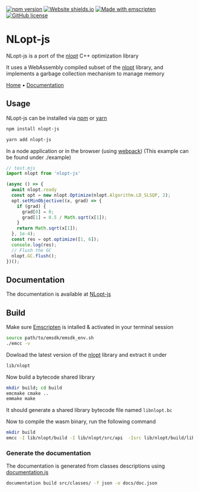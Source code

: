 [![npm version](https://badge.fury.io/js/nlopt-js.svg)](https://badge.fury.io/js/nlopt-js)
[![Website shields.io](https://img.shields.io/website-up-down-green-red/http/shields.io.svg)](https://bertrandbev.github.io/nlopt-js/#/)
[![Made with emscripten](https://img.shields.io/badge/Made%20width-emscripten-blue.svg)](https://github.com/emscripten-core/emscripten)
[![GitHub license](https://img.shields.io/github/license/Naereen/StrapDown.js.svg)](https://github.com/Naereen/StrapDown.js/blob/master/LICENSE)

# NLopt-js

NLopt-js is a port of the [nlopt](https://nlopt.readthedocs.io/en/latest/) C++ optimization library

It uses a WebAssembly compiled subset of the [nlopt](https://nlopt.readthedocs.io/en/latest/) library, and implements a garbage collection mechanism to manage memory

[Home](https://bertrandbev.github.io/nlopt-js/#/) • [Documentation](https://bertrandbev.github.io/nlopt-js/#/optimize)

## Usage

NLopt-js can be installed via [npm](https://www.npmjs.com/package/nlopt-js) or [yarn](https://yarnpkg.com/en/package/nlopt-js)

```bash
npm install nlopt-js
```

```bash
yarn add nlopt-js
```

In a node application or in the browser (using [webpack](https://webpack.js.org/))
(This example can be found under ./example)

```js
// test.mjs
import nlopt from 'nlopt-js'

(async () => {
  await nlopt.ready
  const opt = new nlopt.Optimize(nlopt.Algorithm.LD_SLSQP, 2);
  opt.setMinObjective((x, grad) => {
    if (grad) {
      grad[0] = 0;
      grad[1] = 0.5 / Math.sqrt(x[1]);
    }
    return Math.sqrt(x[1]);
  }, 1e-4);
  const res = opt.optimize([1, 6]);
  console.log(res);
  // Flush the GC
  nlopt.GC.flush();
})();
```

## Documentation

The documentation is available at [NLopt-js](https://bertrandbev.github.io/nlopt-js/#/)

## Build

Make sure [Emscripten](https://emscripten.org/docs/getting_started/Tutorial.html) is intalled & activated in your terminal session

```bash
source path/to/emsdk/emsdk_env.sh
./emcc -v
```

Dowload the latest version of the [nlopt](https://github.com/stevengj/nlopt) library and extract it under

```bash
lib/nlopt
```

Now build a bytecode shared library

```bash
mkdir build; cd build
emcmake cmake ..
emmake make
```

It should generate a shared library bytecode file named `libnlopt.bc`

Now to compile the wasm binary, run the following command

```bash
mkdir build
emcc -I lib/nlopt/build -I lib/nlopt/src/api  -Isrc lib/nlopt/build/libnlopt.a -s DISABLE_EXCEPTION_CATCHING=0 -s ASSERTIONS=0 -O3 -s ALLOW_MEMORY_GROWTH=1 -s MODULARIZE=1 --bind -o build/nlopt_gen.js src/cpp/embind.cc 
```

### Generate the documentation

The documentation is generated from classes descriptions using [documentation.js](https://documentation.js.org/)

```bash
documentation build src/classes/ -f json -o docs/doc.json
```